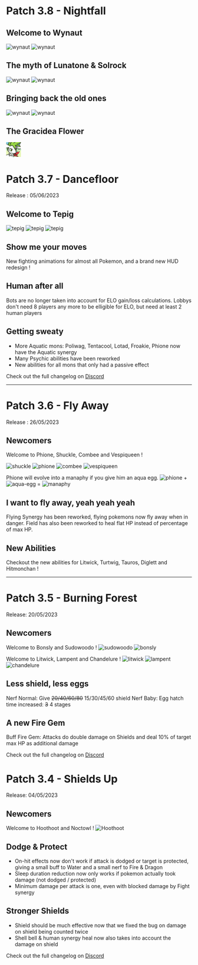 # Patch 3.8 - Nightfall

## Welcome to Wynaut

![wynaut](https://raw.githubusercontent.com/PMDCollab/SpriteCollab/master/portrait/0360/Normal.png)
![wynaut](https://raw.githubusercontent.com/PMDCollab/SpriteCollab/master/portrait/0202/Normal.png)

## The myth of Lunatone & Solrock

![wynaut](https://raw.githubusercontent.com/PMDCollab/SpriteCollab/master/portrait/0337/Normal.png)
![wynaut](https://raw.githubusercontent.com/PMDCollab/SpriteCollab/master/portrait/0338/Normal.png)

## Bringing back the old ones

![wynaut](https://raw.githubusercontent.com/PMDCollab/SpriteCollab/master/portrait/0368/Normal.png)
![wynaut](https://raw.githubusercontent.com/PMDCollab/SpriteCollab/master/portrait/0062/Normal.png)

## The Gracidea Flower

![wynaut](https://raw.githubusercontent.com/PMDCollab/SpriteCollab/master/portrait/0492/0001/Normal.png)

# Patch 3.7 - Dancefloor

Release : 05/06/2023

## Welcome to Tepig

![tepig](https://raw.githubusercontent.com/PMDCollab/SpriteCollab/master/portrait/0498/Normal.png)
![tepig](https://raw.githubusercontent.com/PMDCollab/SpriteCollab/master/portrait/0499/Normal.png)
![tepig](https://raw.githubusercontent.com/PMDCollab/SpriteCollab/master/portrait/0500/Normal.png)

## Show me your moves

New fighting animations for almost all Pokemon, and a brand new HUD redesign !

## Human after all

Bots are no longer taken into account for ELO gain/loss calculations. Lobbys don't need 8 players any more to be elligible for ELO, but need at least 2 human players

## Getting sweaty

- More Aquatic mons: Poliwag, Tentacool, Lotad, Froakie, Phione now have the Aquatic synergy
- Many Psychic abilities have been reworked
- New abilities for all mons that only had a passive effect

Check out the full changelog on [Discord](https://discord.com/channels/737230355039387749/737230355039387752)

---

# Patch 3.6 - Fly Away

Release : 26/05/2023

## Newcomers

Welcome to Phione, Shuckle, Combee and Vespiqueen !

![shuckle](https://raw.githubusercontent.com/PMDCollab/SpriteCollab/master/portrait/0213/Normal.png) ![phione](https://raw.githubusercontent.com/PMDCollab/SpriteCollab/master/portrait/0489/Normal.png)
![combee](https://raw.githubusercontent.com/PMDCollab/SpriteCollab/master/portrait/0415/Normal.png) ![vespiqueen](https://raw.githubusercontent.com/PMDCollab/SpriteCollab/master/portrait/0416/Normal.png)

Phione will evolve into a manaphy if you give him an aqua egg.
![phione](https://raw.githubusercontent.com/PMDCollab/SpriteCollab/master/portrait/0489/Normal.png) + ![aqua-egg](https://raw.githubusercontent.com/keldaanCommunity/pokemonAutoChess/master/app/public/dist/client/assets/item/AQUA_EGG.png) = ![manaphy](https://raw.githubusercontent.com/PMDCollab/SpriteCollab/master/portrait/0490/Normal.png)

## I want to fly away, yeah yeah yeah

Flying Synergy has been reworked, flying pokemons now fly away when in danger.
Field has also been reworked to heal flat HP instead of percentage of max HP.

## New Abilities

Checkout the new abilities for Litwick, Turtwig, Tauros, Diglett and Hitmonchan !

---

# Patch 3.5 - Burning Forest

Release: 20/05/2023

## Newcomers

Welcome to Bonsly and Sudowoodo !
![sudowoodo](https://raw.githubusercontent.com/PMDCollab/SpriteCollab/master/portrait/0438/Normal.png)
![bonsly](https://raw.githubusercontent.com/PMDCollab/SpriteCollab/master/portrait/0185/Normal.png)

Welcome to Litwick, Lampent and Chandelure !
![litwick](https://raw.githubusercontent.com/PMDCollab/SpriteCollab/master/portrait/0607/Normal.png)
![lampent](https://raw.githubusercontent.com/PMDCollab/SpriteCollab/master/portrait/0608/Normal.png)
![chandelure](https://raw.githubusercontent.com/PMDCollab/SpriteCollab/master/portrait/0609/Normal.png)

## Less shield, less eggs

Nerf Normal: Give ~~20/40/60/80~~ 15/30/45/60 shield
Nerf Baby: Egg hatch time increased: ~~3~~ 4 stages

## A new Fire Gem

Buff Fire Gem: Attacks do double damage on Shields and deal 10% of target max HP as additional damage

Check out the full changelog on [Discord](https://discord.com/channels/737230355039387749/737230355039387752)

# Patch 3.4 - Shields Up

Release: 04/05/2023

## Newcomers

Welcome to Hoothoot and Noctowl ! ![Hoothoot](https://raw.githubusercontent.com/keldaanCommunity/SpriteCollab/master/portrait/0163/Normal.png)

## Dodge & Protect

- On-hit effects now don't work if attack is dodged or target is protected, giving a small buff to Water and a small nerf to Fire & Dragon
- Sleep duration reduction now only works if pokemon actually took damage (not dodged / protected)
- Minimum damage per attack is one, even with blocked damage by Fight synergy

## Stronger Shields

- Shield should be much effective now that we fixed the bug on damage on shield being counted twice
- Shell bell & human synergy heal now also takes into account the damage on shield

Check out the full changelog on [Discord](https://discord.com/channels/737230355039387749/737230355039387752)
